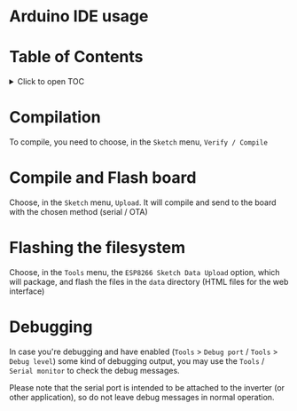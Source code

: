 Arduino IDE usage
=================

# Table of Contents
<details>
 <summary>Click to open TOC</summary>
<!-- MarkdownTOC autolink="true" levels="1,2,3,4,5,6" bracket="round" style="unordered" indent="    " autoanchor="false" markdown_preview="github" -->

- [Compilation](#compilation)
- [Compile and Flash board](#compile-and-flash-board)
- [Flashing the filesystem](#flashing-the-filesystem)
- [Debugging](#debugging)

<!-- /MarkdownTOC -->
</details>

# Compilation
To compile, you need to choose, in the `Sketch` menu, `Verify / Compile`

# Compile and Flash board
Choose, in the `Sketch` menu, `Upload`. It will compile and send to the board with the chosen method (serial / OTA)

# Flashing the filesystem
Choose, in the `Tools` menu, the `ESP8266 Sketch Data Upload` option, which will package, and flash the files in the `data` directory (HTML files for the web interface)

# Debugging
In case you're debugging and have enabled (`Tools` > `Debug port` / `Tools` > `Debug level`) some kind of debugging output, you may use the `Tools` / `Serial monitor` to check the debug messages.

Please note that the serial port is intended to be attached to the inverter (or other application), so do not leave debug messages in normal operation.